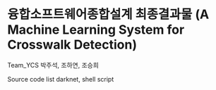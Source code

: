 # 융합소프트웨어종합설계 최종결과물 (A Machine Learning System for Crosswalk Detection)
Team_YCS
박주석, 조하연, 조승희

Source code list
darknet, shell script
